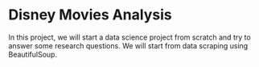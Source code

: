 # Disney Movies Analysis

In this project, we will start a data science project from scratch and try to answer some research questions. We will start from data scraping using BeautifulSoup. 